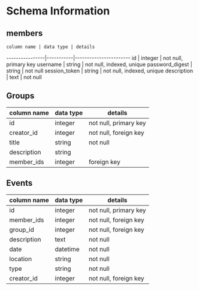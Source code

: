 # Schema Information

## members
    column name | data type | details
----------------|-----------|-----------------------
id              | integer   | not null, primary key
username        | string    | not null, indexed, unique
password_digest | string    | not null
session_token   | string    | not null, indexed, unique
description     | text      | not null


## Groups
column name | data type | details
------------|-----------|-----------------------
id          | integer   | not null, primary key
creator_id  | integer   | not null, foreign key
title       | string    | not null
description | string    |
member_ids  | integer   | foreign key

## Events
column name | data type | details
------------|-----------|-----------------------
id          | integer   | not null, primary key
member_ids  | integer   | not null, foreign key
group_id    | integer   | not null, foreign key
description | text      | not null
date        | datetime  | not null
location    | string    | not null
type        | string    | not null
creator_id  | integer   | not null, foreign key
